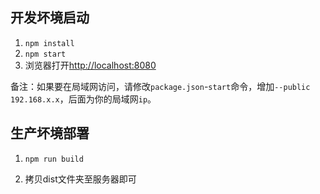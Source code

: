 
## 开发坏境启动

1. `npm install`
2. `npm start`
3. 浏览器打开[http://localhost:8080](http://localhost:8080)

备注：如果要在局域网访问，请修改`package.json`-`start`命令，增加`--public 192.168.x.x`，后面为你的局域网`ip`。

## 生产坏境部署

1. `npm run build`

2. 拷贝dist文件夹至服务器即可
